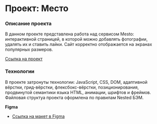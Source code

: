 # Проект: Место

### Описание проекта

В данном проекте представлена работа над сервисом Mesto: интерактивной страницей, в которой можно добавлять фотографии, удалять их и ставить лайки.
Сайт корректно отображается на экранах популярных размеров.

[Ссылка на проект]([https://mues1i.github.io/mesto/](https://mues1i.github.io/mesto-project-ff/))

### Технологии

В проекте затронуты технологии: JavaScript, CSS, DOM, адаптивной вёрстки, грид-вёрстки, флексбокс-вёрстки, позиционирования, продвинутой семантики языка HTML, анимации, шрифтов и фреймов. Файловая структуа проекта оформлена по правилам Nested БЭМ.


**Figma**

* [Ссылка на макет в Figma](https://www.figma.com/file/2cn9N9jSkmxD84oJik7xL7/JavaScript.-Sprint-4?node-id=0%3A1)


